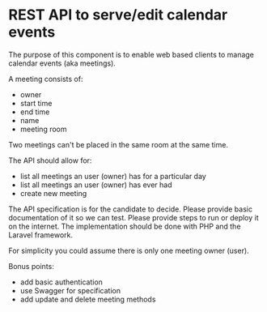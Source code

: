 # REST API to serve/edit calendar events

The purpose of this component is to enable web based clients to manage calendar events (aka meetings).

A meeting consists of: 
- owner
- start time
- end time
- name
- meeting room

Two meetings can't be placed in the same room at the same time.

The API should allow for:
- list all meetings an user (owner) has for a particular day
- list all meetings an user (owner) has ever had
- create new meeting

The API specification is for the candidate to decide. Please provide basic documentation of it so we can test. Please provide steps to run or deploy it on the internet.
The implementation should be done with PHP and the Laravel framework.

For simplicity you could assume there is only one meeting owner (user).

Bonus points:
- add basic authentication
- use Swagger for specification
- add update and delete meeting methods
